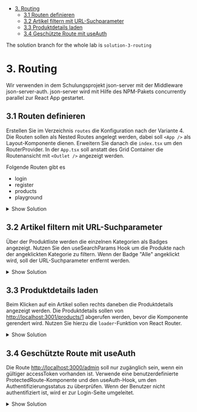 - [3. Routing](#3-routing)
  - [3.1 Routen definieren](#31-routen-definieren)
  - [3.2 Artikel filtern mit URL-Suchparameter](#32-artikel-filtern-mit-url-suchparameter)
  - [3.3 Produktdetails laden](#33-produktdetails-laden)
  - [3.4 Geschützte Route mit useAuth](#34-geschützte-route-mit-useauth)

The solution branch for the whole lab is `solution-3-routing`

# 3. Routing

Wir verwenden in dem Schulungsprojekt json-server mit der Middleware json-server-auth. json-server wird mit Hilfe des NPM-Pakets concurrently parallel zur React App gestartet.

## 3.1 Routen definieren

Erstellen Sie im Verzeichnis `routes` die Konfiguration nach der Variante 4. Die Routen sollen als Nested Routes angelegt werden, dabei soll `<App />` als Layout-Komponente dienen. Erweitern Sie danach die `index.tsx` um den RouterProvider. In der `App.tsx` soll anstatt des Grid Container die Routenansicht mit `<Outlet />` angezeigt werden.

Folgende Routen gibt es

- login
- register
- products
- playground

<details>
<summary>Show Solution</summary>
<p>

**/src/routes/index.tsx**

```typescript
import { RouteObject } from "react-router-dom";
import { Register } from "../pages/register/Register";
import { Login } from "../pages/login/Login";
import { App } from "../App";
import { Products } from "../pages/products/Products";
import { Playground } from "../pages/playground/Playground";

const routes: RouteObject[] = [
    {
        path: "/",
        element: <App />,
        children: [
            {
                path: "/register",
                element: <Register />,
            },
            {
                path: "/login",
                element: <Login />,
            },
            {
                path: "/products",
                element: <Products />,
            },
            {
                path: "/playground",
                element: <Playground />,
            }
        ]
    },
];

export { routes };
```

**src/App.tsx**

```typescript
import { Outlet } from 'react-router-dom';

function App() {
  return (
    <>
      <NavBar />
      <div className="p-10">
        <Outlet />
      </div>
    </>
  );
}
```

**src/index.tsx**

```typescript
import { createBrowserRouter, RouterProvider } from 'react-router-dom';
import { routes } from './routes';

const router = createBrowserRouter(routes);

// ...

root.render(
  <AuthProvider>
    <CartProvider>
        <RouterProvider router={router} />
    </CartProvider>
  </AuthProvider>

);
```

</p>
</details>

## 3.2 Artikel filtern mit URL-Suchparameter

Über der Produktliste werden die einzelnen Kategorien als Badges angezeigt. Nutzen Sie den useSearchParams Hook um die Produkte nach der angeklickten Kategorie zu filtern. Wenn der Badge "Alle" angeklickt wird, soll der URL-Suchparameter entfernt werden.

<details>
<summary>Show Solution</summary>
<p>

**/src/components/products/Products.tsx**

```typescript
import { useSearchParams } from 'react-router-dom';

const Products = () => {

    const [searchParams, setSearchParams] = useSearchParams();

    const selectedType = searchParams.get('type');

    const handleTypeClick = (type?: string) => {
        setSearchParams(type ? { type } : {}); // Leere Parameter setzen, um den Filter zu entfernen
    };

    // ...

};
```

</p>
</details>

## 3.3 Produktdetails laden

Beim Klicken auf ein Artikel sollen rechts daneben die Produktdetails angezeigt werden. Die Produktdetails sollen von <http://localhost:3001/products/1> abgerufen werden, bevor die Komponente gerendert wird. Nutzen Sie hierzu die `loader`-Funktion von React Router.

<details>
<summary>Show Solution</summary>
<p>

**/src/services/productloader/ProductLoader.ts**

```typescript
import { LoaderFunctionArgs } from "react-router-dom";
import axios from "axios";
import { Product } from "../models/Product";

const productLoader = async ({ params }: LoaderFunctionArgs) => {
    
    const { productId } = params;

    const response = await axios.get<Product>(`http://localhost:3001/products/${productId}`);
    
    const product = response.data;

    return product;

};

export { productLoader };

export type ProductLoaderResponse = Awaited<ReturnType<typeof productLoader>>;
```

**/src/routes/index.tsx**

```typescript
import { LoaderFunctionArgs } from "react-router-dom";
import axios from "axios";
import { Product } from "../entities/Product";

const routes: RouteObject[] = [
    {
        path: "/",
        element: <App />,
        children: [
            
            // ...
            {
                path: "/products",
                element: <Products />,
                children: [
                    {
                        path: ":id",
                        element: <ProductDetails />,
                        loader: async ({ params }: LoaderFunctionArgs) => {

                            const { productId } = params;

                            try {
                                
                                const response = await axios.get<Product>(`http://localhost:3001/products/${productId}`);

                                const product = response.data;

                                return product;

                            } catch (error) {
                                //
                            }

                        }
                    }
                ]
            },
            
            // ...

        ]
    },
];
```

**src/pages/products/Products.tsx**

```typescript
import { Link, Outlet, useSearchParams } from 'react-router-dom';

const Products = () => {
    
    // ...

    return (
        <>
            <h1>Products</h1>
            <div className="grid grid-cols-2">
                {/* ... */}
                <tr key={product.id}>
                                            <td className="whitespace-nowrap py-4 pl-4 pr-3 text-sm font-medium text-gray-900 sm:pl-0"><Link to={product.id}>{product.name}</Link></td>
                                            <td className="whitespace-nowrap px-3 py-4 text-sm text-gray-500">{product.price} EUR</td>
                                            <td className="relative whitespace-nowrap py-4 pl-3 pr-4 text-right text-sm font-medium sm:pr-0">
                                                {/*<Link to={`${product.id}`} className="text-indigo-600 hover:text-indigo-900">Edit</Link>*/}
                                                <QuantitySelector product={product} />
                                            </td>
                                        </tr>
                                        ))};
                {/* ... */}
                <div>
                    <Outlet />
                </div>
            </div>
        </>
    );
};
```

**src/pages/productdetails/ProductDetails.tsx**

```typescript
import { useParams } from "react-router-dom";

import { useLoaderData } from "react-router-dom";
import { type ProductLoaderResponse } from "../../dataLoader/productLoader";

const ProductDetails = () => {

    const product = useLoaderData() as ProductLoaderResponse;

    return (
        <div>
            <h1>Product Details {id}</h1>
            <p>{product.name}</p>
            <p>{product.description}</p>
            <p>{product.price}</p>
        </div>
    );
};

export { ProductDetails };
```

</p>
</details>

## 3.4 Geschützte Route mit useAuth

Die Route <http://localhost:3000/admin> soll nur zugänglich sein, wenn ein gültiger accessToken vorhanden ist. Verwende eine benutzerdefinierte ProtectedRoute-Komponente und den useAuth-Hook, um den Authentifizierungsstatus zu überprüfen. Wenn der Benutzer nicht authentifiziert ist, wird er zur Login-Seite umgeleitet.

<details>
<summary>Show Solution</summary>
<p>

**/src/components/protectedRoute/ProtectedRoute.tsx**

```typescript
import { Navigate } from "react-router-dom";
import { useAuth } from "../contexts/AuthContext";


const ProtectedRoute = ({ children }: { children: JSX.Element }) => {
    
    const { accessToken } = useAuth();

    if (!accessToken) {
        return <Navigate to={'/login'} />;
    }

    return children;
};

export { ProtectedRoute };
```

**src/routes/index.tsx**

```typescript
import { ProtectedRoute } from "../components/ProtectedRoute";
import { Admin } from "../pages/Admin";


const routes: RouteObject[] = [
    {
        path: "/",
        element: <App />,
        children: [
            // ...
            {
                path: "/admin",
                element: (
                    <ProtectedRoute>
                        <Admin />
                    </ProtectedRoute>
                ),
            }
            // ...
        ]
    }
];

```

</p>
</details>
